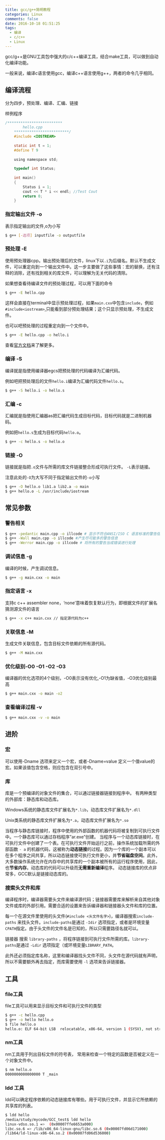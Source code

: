 ```yaml
---
title: gcc/g++简明教程
categories: Linux
comments: false
date: 2016-10-18 01:51:25
tags:
  - 编译
  - c/c++
  - Linux
---
```


gcc/g++是GNU工具包中强大的c/c++编译工具，结合make工具，可以做到自动化编译功能。

一般来说，编译c语言使用gcc，编译c++语言使用g++，两者的命令几乎相同。

<!--more-->

## 编译流程

分为四步，预处理、编译、汇编、链接


样例程序

```c
/*************************
		hello.cpp
	*************************/
	#include <IOSTREAM>
 
	static int t = 1;
	#define T 9
 
	using namespace std;
 
	typedef int Status;
 
	int main()
	{
		Status i = 1;
		cout << T * i << endl; //Test Cout
		return 0;
	}
```

### 指定输出文件 -o

表示指定输出的文件,o为小写

```bash
$ g++ [-选项] inputfile -o outputfile
```



### 预处理 -E

使用预处理器cpp。输出预处理后的文件，linux下以`.i`为后缀名。默认不生成文件，可以重定向到一个输出文件中。这一步主要做了这些事情：宏的替换，还有注释的消除，还有找到相关的库文件，可以理解为无关代码的清除。

如果想查看待编译文件的预处理过程，可以用下面的命令

```bash
$ g++ -E hello.cpp
```

这样会直接在terminal中显示预处理过程，如果`main.cxx`中包含`include`，例如`#include<iostream>`,只能看到部分预处理结果；这个只显示预处理，不生成文件。

也可以吧预处理的过程重定向到一个文件中。

```bash
$ g++ -E hello.cpp -o hello.i
```

查看[官方文档](<http://gcc.gnu.org/onlinedocs/cpp/Preprocessor-Output.html>)来了解更多。

### 编译 -S

编译就是指使用编译器egcs把预处理的代码编译为汇编代码。

例如吧把预处理后的文件`hello.i`编译为汇编代码文件`hello.s`。

```bash
$ g++ -S hello.i -o hello.s
```

### 汇编 -c

汇编就是指使用汇编器as把汇编代码生成目标代码，目标代码就是二进制机器码。

例如把`hello.s`生成为目标代码`hello.o`。

```bash
$ g++ -c hello.s -o hello.o
```

### 链接 -O

链接就是指把`.o`文件与所需的库文件链接整合形成可执行文件。 `-L`表示链接。

注意此处的`-O`为大写不同于指定输出文件的`-o`小写

```bash
$ g++ -O hello.o lib1.a lib2.a -o main
$ g++ hello.o -L /usr/include/iostream
```



## 常见参数
### 警告相关
```bash
$ g++ -pedantic main.cpp -o illcode # 显示不符合ANSI/ISO C 语言标准的警告信息
$ g++ -Wall main.cpp -o illcode #产生尽可能多的警告信息
$ g++ -Werror main.cpp -o illcode # 将所有的警告当成错误进行处理
```

### 调试信息 -g

编译的时候，产生调试信息。

```bash
$ g++ -g main.cxx -o main
```

### 指定语言 -x

支持c c++ assembler none，‘none’意味着恢复默认行为，即根据文件的扩展名猜测源文件的语言

```bash
$ g++ -x c++ main.cxx // 指定源代码为c++
```

### 关联信息 -M

生成文件关联信息，包含目标文件依赖的所有源代码。

```bash
$ g++ -M main.cxx
```

### 优化级别-O0 -O1 -O2 -O3

编译器的优化选项的4个级别，-O0表示没有优化,-O1为缺省值，-O3优化级别最高　　 　　

```bash
$ g++ main.cxx -o main -o2
```

### 查看编译过程 -v

```bash
$ g++ main.cxx -v -o main
```


## 进阶

### 宏

可以使用-Dname 选项来定义一个宏，或者-Dname=value 定义一个值value的宏。如果该值包含空格，则应包含在双引号中。

### 库

库是一个预编译的对象文件的集合，可以通过链接器链接到程序中。 
有两种类型的外部库：静态库和动态库。 

Windows系统的静态库文件扩展名为`*.lib`，动态库文件扩展名为`*.dll`

Unix类系统的静态库文件扩展名为`*.a`，动态库文件扩展名为`*.so`

当程序与静态库链接时，程序中使用的外部函数的机器代码将被复制到可执行文件中。一个静态库可以通过存档程序”ar.exe”创建。 
当程序与一个动态库链接时，在可执行文件中创建了一个表。在可执行文件开始运行之前，操作系统加载所需的外部函数 `- a` 的机器代码，这被称为**动态链接**的过程。因为一个库的一个副本可以在多个程序之间共享，所以动态链接使可执行文件更小，并**节省磁盘空间**。此外，大多数操作系统允许在内存中的共享库的一个副本被所有的运行程序使用，因此，也**节省内存**。动态库的代码可以升级而**无需重新编译**程序。 
动态链接库的优点非常多，GCC默认是链接动态库的。 

### 搜索头文件和库
编译程序时，编译器需要头文件来编译源代码；链接器需要库来解析来自其他对象文件或库的外部引用。需要合适的设置来告诉编译器和链接器头文件和库的位置。

每一个在源文件里使用的头文件(`#include <头文件名字>`)，编译器搜索`include-paths` 来找头文件。`include-paths`是通过 `-Idir` 选项指定，或者是环境变量 `CPATH`指定。由于头文件的文件名是已知的，所以只需要路径名就可以。 

链接器 搜索 `library-paths` ，将程序链接到可执行文件所需的库。`library-paths`是通过 `-Ldir` 选项指定（或环境变量`LIBRARY_PATH`。

此外还必须指定库名称，这里和编译器找头文件不同，头文件在源代码就有声明，所以不需要额外再去指定，而库需要使用 `-l` 选项来告诉链接器。

## 工具

### file工具
file工具可以用来显示目标文件和可执行文件的类型

```bash
$ g++ -c hello.cpp
$ g++ -o hello hello.o
$ file hello.o
hello.o: ELF 64-bit LSB  relocatable, x86-64, version 1 (SYSV), not stripped
```




### nm工具
nm工具用于列出目标文件的符号表， 
常用来检查一个特定的函数是否被定义在一个对象文件中。

```bash
$ nm hello.o
0000000000000000 T _main
```



### ldd 工具
ldd可以确定程序依赖的动态链接库有哪些。用于可执行文件，并显示它所依赖的共享库的列表。

```bash
$ ldd hello
/media/study/mycode/GCC_test$ ldd hello
linux-vdso.so.1 =>  (0x00007ffe6653a000)
libc.so.6 => /lib/x86_64-linux-gnu/libc.so.6 (0x00007fd06d171000)
/lib64/ld-linux-x86-64.so.2 (0x00007fd06d536000)
```

